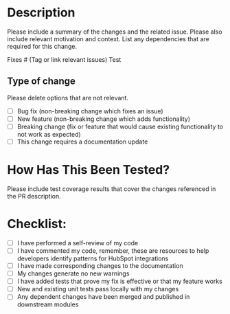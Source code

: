 # Description

Please include a summary of the changes and the related issue. Please also include relevant motivation and context. List any dependencies that are required for this change.

Fixes # (Tag or link relevant issues)
Test

## Type of change

Please delete options that are not relevant.

- [ ] Bug fix (non-breaking change which fixes an issue)
- [ ] New feature (non-breaking change which adds functionality)
- [ ] Breaking change (fix or feature that would cause existing functionality to not work as expected)
- [ ] This change requires a documentation update

# How Has This Been Tested?

Please include test coverage results that cover the changes referenced in the PR description.

# Checklist:

- [ ] I have performed a self-review of my code
- [ ] I have commented my code, remember, these are resources to help developers identify patterns for HubSpot integrations
- [ ] I have made corresponding changes to the documentation
- [ ] My changes generate no new warnings
- [ ] I have added tests that prove my fix is effective or that my feature works
- [ ] New and existing unit tests pass locally with my changes
- [ ] Any dependent changes have been merged and published in downstream modules
